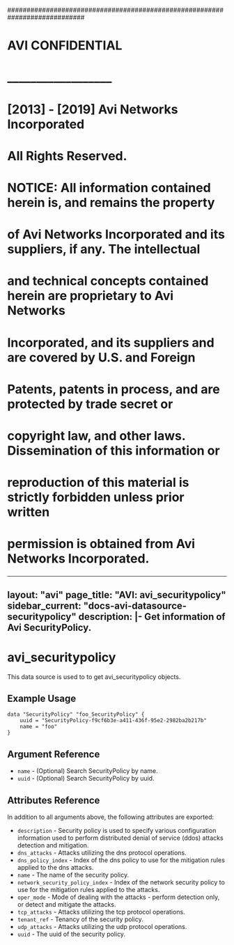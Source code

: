 
############################################################################
#
# AVI CONFIDENTIAL
# __________________
#
# [2013] - [2019] Avi Networks Incorporated
# All Rights Reserved.
#
# NOTICE: All information contained herein is, and remains the property
# of Avi Networks Incorporated and its suppliers, if any. The intellectual
# and technical concepts contained herein are proprietary to Avi Networks
# Incorporated, and its suppliers and are covered by U.S. and Foreign
# Patents, patents in process, and are protected by trade secret or
# copyright law, and other laws. Dissemination of this information or
# reproduction of this material is strictly forbidden unless prior written
# permission is obtained from Avi Networks Incorporated.
###

---
layout: "avi"
page_title: "AVI: avi_securitypolicy"
sidebar_current: "docs-avi-datasource-securitypolicy"
description: |-
  Get information of Avi SecurityPolicy.
---

# avi_securitypolicy

This data source is used to to get avi_securitypolicy objects.

## Example Usage

```hcl
data "SecurityPolicy" "foo_SecurityPolicy" {
    uuid = "SecurityPolicy-f9cf6b3e-a411-436f-95e2-2982ba2b217b"
    name = "foo"
}
```

## Argument Reference

* `name` - (Optional) Search SecurityPolicy by name.
* `uuid` - (Optional) Search SecurityPolicy by uuid.

## Attributes Reference

In addition to all arguments above, the following attributes are exported:

* `description` - Security policy is used to specify various configuration information used to perform distributed denial of service (ddos) attacks detection and mitigation.
* `dns_attacks` - Attacks utilizing the dns protocol operations.
* `dns_policy_index` - Index of the dns policy to use for the mitigation rules applied to the dns attacks.
* `name` - The name of the security policy.
* `network_security_policy_index` - Index of the network security policy to use for the mitigation rules applied to the attacks.
* `oper_mode` - Mode of dealing with the attacks - perform detection only, or detect and mitigate the attacks.
* `tcp_attacks` - Attacks utilizing the tcp protocol operations.
* `tenant_ref` - Tenancy of the security policy.
* `udp_attacks` - Attacks utilizing the udp protocol operations.
* `uuid` - The uuid of the security policy.

